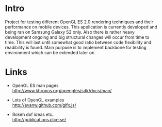 Intro
=====

Project for testing different OpenGL ES 2.0 rendering techniques and their performance
on mobile devices. This application is currently developed and being ran on Samsung Galaxy S2 only.
Also there is rather heavy development ongoing and big structural changes will occur from time
to time. This will last until somewhat good ratio between code flexibility and readibility is found.
Main purpose is to implement backbone for testing environment which can be extended later on.

Links
=====

- OpenGL ES man pages<br>
http://www.khronos.org/opengles/sdk/docs/man/

- Lots of OpenGL examples<br>
http://evanw.github.com/glfx.js/

- Bokeh dof ideas etc..<br>
http://publications.dice.se/
